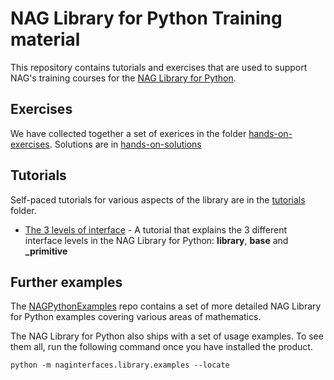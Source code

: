 # NAG Library for Python Training material

This repository contains tutorials and exercises that are used to support NAG's training courses for the [NAG Library for Python](https://www.nag.co.uk/nag-library-python).

## Exercises

We have collected together a set of exerices in the folder [hands-on-exercises](https://github.com/numericalalgorithmsgroup/NAGPythonLibraryTraining/blob/master/hands-on-exercises/). Solutions are in [hands-on-solutions](https://github.com/numericalalgorithmsgroup/NAGPythonLibraryTraining/tree/master/hands-on-solutions)

## Tutorials

Self-paced tutorials for various aspects of the library are in the [tutorials](https://github.com/numericalalgorithmsgroup/NAGPythonLibraryTraining/tree/master/tutorials) folder.

* [The 3 levels of interface](https://github.com/numericalalgorithmsgroup/NAGPythonLibraryTraining/blob/master/tutorials/python_3_interface_levels.ipynb) - A tutorial that explains the 3 different interface levels in the NAG Library for Python: **library**, **base** and **_primitive**

## Further examples

The [NAGPythonExamples](https://github.com/numericalalgorithmsgroup/NAGPythonExamples) repo contains a set of more detailed NAG Library for Python examples covering various areas of mathematics.  

The NAG Library for Python also ships with a set of usage examples.  To see them all, run the following command once you have installed the product.

```
python -m naginterfaces.library.examples --locate
```
